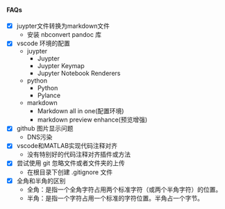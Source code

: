 #### FAQs
- [x] juypter文件转换为markdown文件
  - 安装 nbconvert pandoc 库 
- [x] vscode 环境的配置
  - juypter     
    - Juypter
    - Juypter Keymap
    - Jupyter Notebook Renderers
  - python      
    - Python
    - Pylance
  - markdown    
    - Markdown all in one(配置环境)
    - markdown preview enhance(预览增强)
- [x] github 图片显示问题
  - DNS污染
- [x] vscode和MATLAB实现代码注释对齐
  - 没有特别好的代码注释对齐插件或方法
- [x] 尝试使用 git 忽略文件或者文件夹的上传
  - 在根目录下创建 .gitignore 文件  
- [x] 全角和半角的区别
  - 全角：是指一个全角字符占用两个标准字符（或两个半角字符）的位置。  
  - 半角：是指一个字符占用一个标准的字符位置。半角占一个字节。